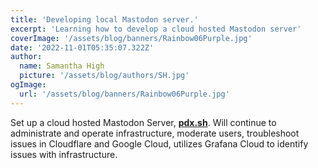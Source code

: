 ```yaml
---
title: 'Developing local Mastodon server.'
excerpt: 'Learning how to develop a cloud hosted Mastodon server'
coverImage: '/assets/blog/banners/Rainbow06Purple.jpg'
date: '2022-11-01T05:35:07.322Z'
author:
  name: Samantha High
  picture: '/assets/blog/authors/SH.jpg'
ogImage:
  url: '/assets/blog/banners/Rainbow06Purple.jpg'
---
```


Set up a cloud hosted Mastodon Server, [**pdx.sh**](https://pdx.sh/). Will continue to administrate and operate infrastructure, moderate users, troubleshoot issues in Cloudflare and Google Cloud, utilizes Grafana Cloud to identify issues with infrastructure.
